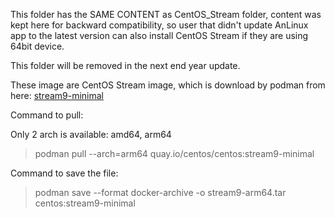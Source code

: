 This folder has the SAME CONTENT as CentOS_Stream folder, content was kept here for backward compatibility, so user that didn't update AnLinux app to the latest version can also install CentOS Stream if they are using 64bit device.

This folder will be removed in the next end year update.


These image are CentOS Stream image, which is download by podman from here: [stream9-minimal](https://quay.io/repository/centos/centos?tab=tags&tag=stream9)

Command to pull:

Only 2 arch is available: amd64, arm64

> podman pull --arch=arm64 quay.io/centos/centos:stream9-minimal

Command to save the file:

> podman save --format docker-archive -o stream9-arm64.tar centos:stream9-minimal